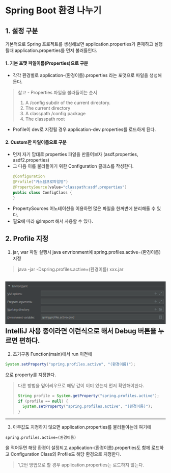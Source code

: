 # Spring Boot 환경 나누기
## 1. 설정 구분
 기본적으로 Spring 프로젝트를 생성해보면 application.properties가 존재하고 실행 될때 application.properties를 먼저 불러들인다.
#### 1. 기본 포맷 파일이름(Properties)으로 구분
 - 각각 환경별로 application-(환경이름).properties 라는 포맷으로 파일을 생성해둔다.
> 참고 - Properties 파일을 불러들이는 순서
> 1. A /config subdir of the current directory.
> 2. The current directory
> 3. A classpath /config package
> 4. The classpath root
 - Profile이 dev로 지정될 경우 application-dev.properties를 로드하게 된다.
#### 2. Custom한 파일이름으로 구분
 - 먼저 자기 맘대로 properties 파일을 만들어보자 (asdf.properties, asdf2.properties)
 - 그 다음 이를 불러들이기 위한 Configuration 클래스를 작성한다.
    ```java
    @Configuration
    @Profile("커스텀프로파일명")
    @PropertySource(value="classpath:asdf.properties")
    public class ConfigClass {
    }
    ```
 - PropertySources 어노테이션을 이용하면 많은 파일을 한꺼번에 분리해둘 수 있다.
 - 필요에 따라 @Import 해서 사용할 수 있다.
## 2. Profile 지정
 1. jar, war 파일 실행시 java envrionment에 spring.profiles.active=(환경이름) 지정
> java -jar -Dspring.profiles.active=(환경이름) xxx.jar

![](assets/_images/a3438a91.png)  
    IntelliJ 사용 중이라면 이런식으로 해서 Debug 버튼을 누르면 편하다.
---
 2. 초기구동 Function(main)에서 run 이전에
```java
System.setProperty("spring.profiles.active", "(환경이름)");
```
으로 property를 지정한다.
> 다른 방법을 덮어씌우므로 해당 값이 이미 있는지 먼저 확인해야한다.
> ```java
> String profile = System.getProperty("spring.profiles.active");
> if (profile == null) {
>   System.setProperty("spring.profiles.active", "(환경이름)");
> }
> ```
---
 3. 아무값도 지정하지 않으면 application.properties를 불러들이는데 여기에
```
spring.profiles.active=(환경이름)
```
을 적어두면 해당 환경이 설정되고 application-(환경이름).properties도 함께 로드하고 Configuration Class의 Profile도 해당 환경으로 지정한다.
> 1,2번 방법으로 할 경우 application.properties는 로드하지 않는다.  
